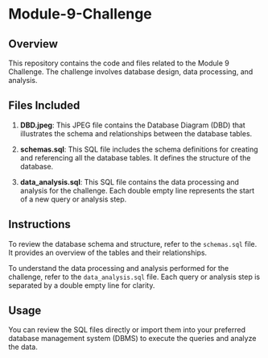 # Module-9-Challenge

## Overview
This repository contains the code and files related to the Module 9 Challenge. The challenge involves database design, data processing, and analysis.

## Files Included
1. **DBD.jpeg**: This JPEG file contains the Database Diagram (DBD) that illustrates the schema and relationships between the database tables.

2. **schemas.sql**: This SQL file includes the schema definitions for creating and referencing all the database tables. It defines the structure of the database.

3. **data_analysis.sql**: This SQL file contains the data processing and analysis for the challenge. Each double empty line represents the start of a new query or analysis step.

## Instructions
To review the database schema and structure, refer to the `schemas.sql` file. It provides an overview of the tables and their relationships.

To understand the data processing and analysis performed for the challenge, refer to the `data_analysis.sql` file. Each query or analysis step is separated by a double empty line for clarity.

## Usage
You can review the SQL files directly or import them into your preferred database management system (DBMS) to execute the queries and analyze the data.
